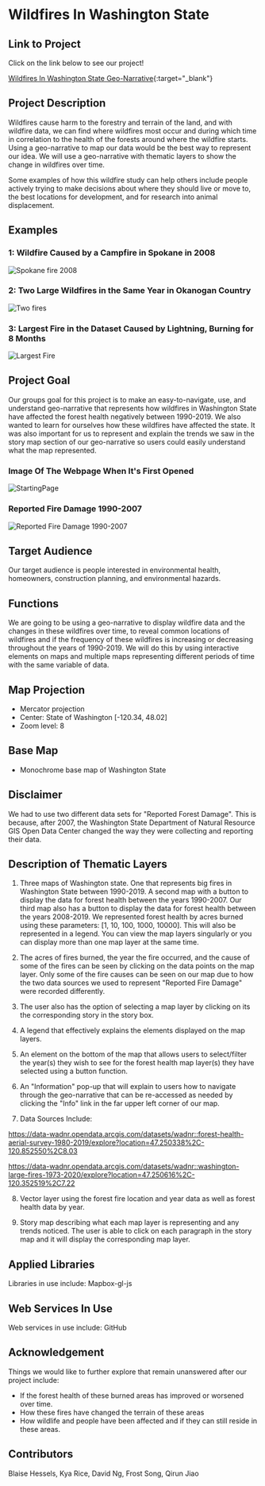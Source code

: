 # Wildfires In Washington State
## Link to Project
Click on the link below to see our project!

[Wildfires In Washington State Geo-Narrative](https://Frostycs.github.io/wildfires_project/index.html){:target="_blank"}
## Project Description
Wildfires cause harm to the forestry and terrain of the land, and with wildfire data, we can find where wildfires most occur and during which time in correlation to the health of the forests around where the wildfire starts. Using a geo-narrative to map our data would be the best way to represent our idea. We will use a geo-narrative with thematic layers to show the change in wildfires over time.

Some examples of how this wildfire study can help others include people actively trying to make decisions about where they should live or move to, the best locations for development, and for research into animal displacement.

## Examples
### 1: Wildfire Caused by a Campfire in Spokane in 2008
![Spokane fire 2008](/imgs/Example_1.PNG)

### 2: Two Large Wildfires in the Same Year in Okanogan Country
![Two fires](/imgs/two_fires_2006.PNG)

### 3: Largest Fire in the Dataset Caused by Lightning, Burning for 8 Months
![Largest Fire](/imgs/Largest.PNG)

## Project Goal
Our groups goal for this project is to make an easy-to-navigate, use, and understand geo-narrative that represents how wildfires in Washington State have affected the forest health negatively between 1990-2019. We also wanted to learn for ourselves how these wildfires have affected the state. It was also important for us to represent and explain the trends we saw in the story map section of our geo-narrative so users could easily understand what the map represented.
### Image Of The Webpage When It's First Opened
![StartingPage](/imgs/StartingPage.png)
### Reported Fire Damage 1990-2007
![Reported Fire Damage 1990-2007](/imgs/1990-2007.png)
## Target Audience
Our target audience is people interested in environmental health, homeowners, construction planning, and environmental hazards.
## Functions
We are going to be using a geo-narrative to display wildfire data and the changes in these wildfires over time, to reveal common locations of wildfires and if the frequency of these wildfires is increasing or decreasing throughout the years of 1990-2019. We will do this by using interactive elements on maps and multiple maps representing different periods of time with the same variable of data.
## Map Projection
  - Mercator projection
  - Center: State of Washington [-120.34, 48.02]
  - Zoom level: 8
## Base Map
  - Monochrome base map of Washington State
## Disclaimer
We had to use two different data sets for "Reported Forest Damage". This is because, after 2007, the Washington State Department of Natural Resource GIS Open Data Center changed the way they were collecting and reporting their data.
## Description of Thematic Layers
1. Three maps of Washington state. One that represents big fires in Washington State between 1990-2019. A second map with a button to display the data for forest health between the years 1990-2007. Our third map also has a button to display the data for forest health between the years 2008-2019. We represented forest health by acres burned using these parameters: [1, 10, 100, 1000, 10000]. This will also be represented in a legend. You can view the map layers singularly or you can display more than one map layer at the same time.

2. The acres of fires burned, the year the fire occurred, and the cause of some of the fires can be seen by clicking on the data points on the map layer. Only some of the fire causes can be seen on our map due to how the two data sources we used to represent "Reported Fire Damage" were recorded differently.

3. The user also has the option of selecting a map layer by clicking on its
the corresponding story in the story box.

4. A legend that effectively explains the elements displayed on the map layers.

5. An element on the bottom of the map that allows users to select/filter the year(s) they wish to see for the forest health map layer(s) they have selected using a button function.

6. An "Information" pop-up that will explain to users how to navigate through the geo-narrative that can be re-accessed as needed by clicking the "Info" link in the far upper left corner of our map.

7. Data Sources Include:

https://data-wadnr.opendata.arcgis.com/datasets/wadnr::forest-health-aerial-survey-1980-2019/explore?location=47.250338%2C-120.852550%2C8.03

https://data-wadnr.opendata.arcgis.com/datasets/wadnr::washington-large-fires-1973-2020/explore?location=47.250616%2C-120.352519%2C7.22

8. Vector layer using the forest fire location and year data as well as forest health data by year.

9. Story map describing what each map layer is representing and any trends noticed. The user is able to click on each paragraph in the story map and it will display the corresponding map layer.
## Applied Libraries
Libraries in use include: Mapbox-gl-js
## Web Services In Use
Web services in use include: GitHub
## Acknowledgement
Things we would like to further explore that remain unanswered after our project include:
- If the forest health of these burned areas has improved or worsened over time.
- How these fires have changed the terrain of these areas
- How wildlife and people have been affected and if they can still reside in these areas.
## Contributors
Blaise Hessels, Kya Rice, David Ng, Frost Song, Qirun Jiao
